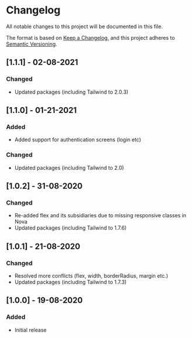 # Changelog

All notable changes to this project will be documented in this file.

The format is based on [Keep a Changelog](https://keepachangelog.com/en/1.0.0/),
and this project adheres to [Semantic Versioning](https://semver.org/spec/v2.0.0.html).

## [1.1.1] - 02-08-2021

### Changed

- Updated packages (including Tailwind to 2.0.3)

## [1.1.0] - 01-21-2021

### Added

- Added support for authentication screens (login etc)

### Changed

- Updated packages (including Tailwind to 2.0)

## [1.0.2] - 31-08-2020

### Changed

- Re-added flex and its subsidiaries due to missing responsive classes in Nova
- Updated packages (including Tailwind to 1.7.6)

## [1.0.1] - 21-08-2020

### Changed

- Resolved more conflicts (flex, width, borderRadius, margin etc.)
- Updated packages (including Tailwind to 1.7.3)

## [1.0.0] - 19-08-2020

### Added

- Initial release

